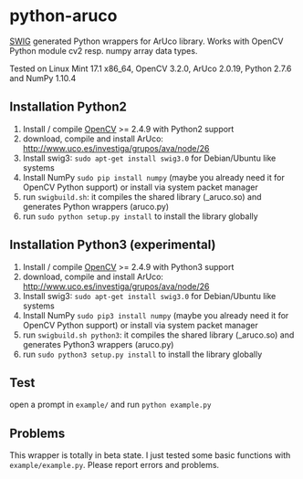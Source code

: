 # python-aruco
[SWIG](http://www.swig.org/) generated Python wrappers for ArUco library.
Works with OpenCV Python module cv2 resp. numpy array data types.

Tested on Linux Mint 17.1 x86_64, OpenCV 3.2.0, ArUco 2.0.19, Python 2.7.6 and NumPy 1.10.4

Installation Python2
--------------------

1. Install / compile [OpenCV](http://opencv.org/) >= 2.4.9 with Python2 support
2. download, compile and install ArUco: http://www.uco.es/investiga/grupos/ava/node/26
3. Install swig3: `sudo apt-get install swig3.0` for Debian/Ubuntu like systems
4. Install NumPy `sudo pip install numpy` (maybe you already need it for OpenCV Python support) or install via system packet manager
5. run `swigbuild.sh`: it compiles the shared library (_aruco.so) and generates Python wrappers (aruco.py)
6. run `sudo python setup.py install` to install the library globally

Installation Python3 (experimental)
-----------------------------------

1. Install / compile [OpenCV](http://opencv.org/) >= 2.4.9 with Python3 support
2. download, compile and install ArUco: http://www.uco.es/investiga/grupos/ava/node/26
3. Install swig3: `sudo apt-get install swig3.0` for Debian/Ubuntu like systems
4. Install NumPy `sudo pip3 install numpy` (maybe you already need it for OpenCV Python support) or install via system packet manager
5. run `swigbuild.sh python3`: it compiles the shared library (_aruco.so) and generates Python3 wrappers (aruco.py)
6. run `sudo python3 setup.py install` to install the library globally

Test
----

open a prompt in `example/` and run `python example.py`


Problems
--------

This wrapper is totally in beta state. I just tested some basic functions with `example/example.py`.
Please report errors and problems.